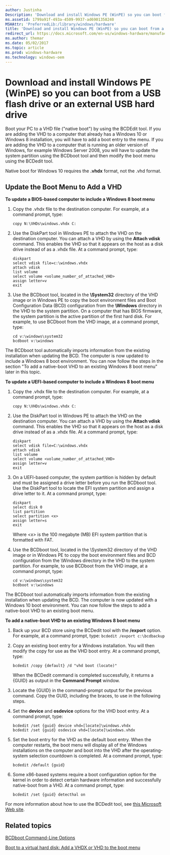 ```yaml
---
author: Justinha
Description: 'Download and install Windows PE (WinPE) so you can boot from a USB flash drive or an external USB hard drive'
ms.assetid: 1799a91f-493a-4509-9937-ad6901358240
MSHAttr: 'PreferredLib:/library/windows/hardware'
title: 'Download and install Windows PE (WinPE) so you can boot from a USB flash drive or an external USB hard drive'
redirect_url: https://docs.microsoft.com/en-us/windows-hardware/manufacture/desktop/winpe-create-a-boot-cd-dvd-iso-or-vhd
ms.author: themar
ms.date: 05/02/2017
ms.topic: article
ms.prod: windows-hardware
ms.technology: windows-oem
---
```


# Download and install Windows PE (WinPE) so you can boot from a USB flash drive or an external USB hard drive


Boot your PC to a VHD file ("native boot") by using the BCDEdit tool. If you are adding the VHD to a computer that already has a Windows 10 or Windows 8 installation, you will have to add a boot entry to the menu. If you are adding the VHD to a computer that is running an older version of Windows, for example Windows Server 2008, you will have to update the system partition using the BCDboot tool and then modify the boot menu using the BCDedit tool.

Native boot for Windows 10 requires the **.vhdx** format, not the .vhd format.

## <span id="Update_the_Boot_Menu_to_Add_a_VHD"></span><span id="update_the_boot_menu_to_add_a_vhd"></span><span id="UPDATE_THE_BOOT_MENU_TO_ADD_A_VHD"></span>Update the Boot Menu to Add a VHD


**To update a BIOS-based computer to include a Windows 8 boot menu**

1.  Copy the .vhdx file to the destination computer. For example, at a command prompt, type:

    ```
    copy N:\VHDs\windows.vhdx C:
    ```

2.  Use the DiskPart tool in Windows PE to attach the VHD on the destination computer. You can attach a VHD by using the **Attach vdisk** command. This enables the VHD so that it appears on the host as a disk drive instead of as a .vhdx file. At a command prompt, type:

    ```
    diskpart
    select vdisk file=c:\windows.vhdx
    attach vdisk
    list volume
    select volume <volume_number_of_attached_VHD>
    assign letter=v
    exit
    ```

3.  Use the BCDboot tool, located in the **\\System32** directory of the VHD image or in Windows PE to copy the boot environment files and Boot Configuration Data (BCD) configuration from the **\\Windows** directory in the VHD to the system partition. On a computer that has BIOS firmware, the system partition is the active partition of the first hard disk. For example, to use BCDboot from the VHD image, at a command prompt, type:

    ```
    cd v:\windows\system32
    bcdboot v:\windows
    ```

The BCDboot tool automatically imports information from the existing installation when updating the BCD. The computer is now updated to include a Windows 8 boot environment. You can now follow the steps in the section "To add a native-boot VHD to an existing Windows 8 boot menu" later in this topic.

**To update a UEFI-based computer to include a Windows 8 boot menu**

1.  Copy the .vhdx file to the destination computer. For example, at a command prompt, type:

    ```
    copy N:\VHDs\windows.vhdx C:
    ```

2.  Use the DiskPart tool in Windows PE to attach the VHD on the destination computer. You can attach a VHD by using the **Attach vdisk** command. This enables the VHD so that it appears on the host as a disk drive instead of as a .vhdx file. At a command prompt, type:

    ```
    diskpart
    select vdisk file=C:\windows.vhdx
    attach vdisk
    list volume
    select volume <volume_number_of_attached_VHD>
    assign letter=v
    exit
    ```

3.  On a UEFI-based computer, the system partition is hidden by default and must be assigned a drive letter before you run the BCDboot tool. Use the DiskPart tool to locate the EFI system partition and assign a drive letter to it. At a command prompt, type:

    ```
    diskpart
    select disk 0
    list partition
    select partition <x>
    assign letter=s
    exit
    ```

    Where *&lt;x&gt;* is the 100 megabyte (MB) EFI system partition that is formatted with FAT.

4.  Use the BCDboot tool, located in the \\System32 directory of the VHD image or in Windows PE to copy the boot environment files and BCD configuration from the \\Windows directory in the VHD to the system partition. For example, to use BCDboot from the VHD image, at a command prompt, type:

    ```
    cd v:\windows\system32
    bcdboot v:\windows
    ```

The BCDboot tool automatically imports information from the existing installation when updating the BCD. The computer is now updated with a Windows 10 boot environment. You can now follow the steps to add a native-boot VHD to an existing boot menu.

**To add a native-boot VHD to an existing Windows 8 boot menu**

1.  Back up your BCD store using the BCDedit tool with the **/export** option. For example, at a command prompt, type: `bcdedit /export c:\bcdbackup`

2.  Copy an existing boot entry for a Windows installation. You will then modify the copy for use as the VHD boot entry. At a command prompt, type:

    ```
    bcdedit /copy {default} /d "vhd boot (locate)"
    ```

    When the BCDedit command is completed successfully, it returns a {GUID} as output in the **Command Prompt** window.

3.  Locate the {GUID} in the command-prompt output for the previous command. Copy the GUID, including the braces, to use in the following steps.

4.  Set the **device** and **osdevice** options for the VHD boot entry. At a command prompt, type:

    ```
    bcdedit /set {guid} device vhd=[locate]\windows.vhdx
    bcdedit /set {guid} osdevice vhd=[locate]\windows.vhdx
    ```

5.  Set the boot entry for the VHD as the default boot entry. When the computer restarts, the boot menu will display all of the Windows installations on the computer and boot into the VHD after the operating-system selection countdown is completed. At a command prompt, type:

    ```
    bcdedit /default {guid}
    ```

6.  Some x86-based systems require a boot configuration option for the kernel in order to detect certain hardware information and successfully native-boot from a VHD. At a command prompt, type:

    ```
    bcdedit /set {guid} detecthal on
    ```

For more information about how to use the BCDedit tool, see [this Microsoft Web site](http://go.microsoft.com/fwlink/?LinkId=128459).

## <span id="related_topics"></span>Related topics


[BCDboot Command-Line Options](bcdboot-command-line-options-techref-di.md)

[Boot to a virtual hard disk: Add a VHDX or VHD to the boot menu](boot-to-vhd--native-boot--add-a-virtual-hard-disk-to-the-boot-menu.md)

 

 






